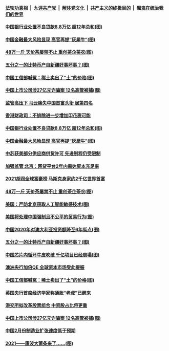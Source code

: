 

####  [法轮功真相](../../../../basic/blob/master/README.md?t=03030831) &nbsp;|&nbsp; [九评共产党](../../../../9ping.md/blob/master/README.md?t=03030831) &nbsp;|&nbsp; [解体党文化](../../../../jtdwh.md/blob/master/README.md?t=03030831)  &nbsp;|&nbsp; [共产主义的终极目的](../../../../gczydzjmd.md/blob/master/README.md?t=03030831) &nbsp;|&nbsp; [魔鬼在统治我们的世界](../../../../mgztzwmdsj.md/blob/master/README.md?t=03030831) 

#### [中国银行业处置不良贷款8.8万亿 超12年总和(图)](../pages/p5/964275.md?t=03030831) 

#### [中国金融最大风险显现 高官再提“灰犀牛”(图)](../pages/p5/964268.md?t=03030831) 

#### [48万一斤 天价茶屡禁不止 重创茶企茶农(图)](../pages/p5/964216.md?t=03030831) 

#### [五分之一的比特币产自新疆好事坏事？(图)](../pages/p5/964191.md?t=03030831) 

#### [中国工信部喊冤：稀土卖出了“土”的价格(图)](../pages/p5/964151.md?t=03030831) 

#### [中国上市公司涉27亿元诈骗案 12名高管被捕(图)](../pages/p5/964133.md?t=03030831) 

#### [监管高压下 马云痛失中国首富头衔 居第四名](../pages/p5/964278.md?t=03030831) 

#### [香港财政司：不排除进一步增加印花税可能](../pages/p5/964276.md?t=03030831) 

#### [中国银行业处置不良贷款8.8万亿 超12年总和(图)](../pages/p5/964275.md?t=03030831) 

#### [中国金融最大风险显现 高官再提“灰犀牛”(图)](../pages/p5/964268.md?t=03030831) 

#### [中芯获美部分供应商供货许可 先进制程仍受限制](../pages/p5/964260.md?t=03030831) 

#### [加强监管 北京：网贷平台2年内需达资本充足率](../pages/p5/964259.md?t=03030831) 

#### [2021胡润全球富豪榜 马斯克身家约2千亿世界首富](../pages/p5/964258.md?t=03030831) 

#### [48万一斤 天价茶屡禁不止 重创茶企茶农(图)](../pages/p5/964216.md?t=03030831) 

#### [美国：严防北京窃取人工智能敏感技术(图)](../pages/p5/964200.md?t=03030831) 

#### [美国将处理中国强制且不公平的贸易行为(图)](../pages/p5/964199.md?t=03030831) 

#### [中国2020年对澳大利亚投资额降至6年低点(图)](../pages/p5/964193.md?t=03030831) 

#### [五分之一的比特币产自新疆好事坏事？(图)](../pages/p5/964191.md?t=03030831) 

#### [中国芯片内循环牛皮吹破 千亿项目已经崩塌(图)](../pages/p5/964176.md?t=03030831) 

#### [澳洲央行加倍QE 全球资本市场受此提振](../pages/p5/964159.md?t=03030831) 

#### [中国工信部喊冤：稀土卖出了“土”的价格(图)](../pages/p5/964151.md?t=03030831) 

#### [英国央行首席经济学家称通胀“老虎”已醒来](../pages/p5/964139.md?t=03030831) 

#### [港交所拟改革股票组合 中资股占比将更重](../pages/p5/964136.md?t=03030831) 

#### [中国上市公司涉27亿元诈骗案 12名高管被捕(图)](../pages/p5/964133.md?t=03030831) 

#### [中国2月份制造业扩张速度低于预期](../pages/p5/964135.md?t=03030831) 

#### [2021——康波大萧条来了……(图)](../pages/p5/964082.md?t=03030831) 

